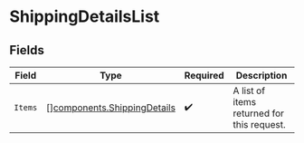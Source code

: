 # ShippingDetailsList


## Fields

| Field                                                                      | Type                                                                       | Required                                                                   | Description                                                                |
| -------------------------------------------------------------------------- | -------------------------------------------------------------------------- | -------------------------------------------------------------------------- | -------------------------------------------------------------------------- |
| `Items`                                                                    | [][components.ShippingDetails](../../models/components/shippingdetails.md) | :heavy_check_mark:                                                         | A list of items returned for this request.                                 |